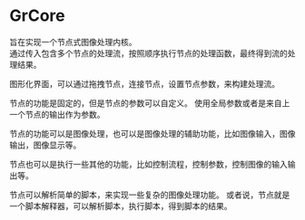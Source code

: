 # GrCore
旨在实现一个节点式图像处理内核。  
通过传入包含多个节点的处理流，按照顺序执行节点的处理函数，最终得到流的处理结果。

图形化界面，可以通过拖拽节点，连接节点，设置节点参数，来构建处理流。

节点的功能是固定的，但是节点的参数可以自定义。
使用全局参数或者是来自上一个节点的输出作为参数。

节点的功能可以是图像处理，也可以是图像处理的辅助功能，比如图像输入，图像输出，图像显示等。

节点也可以是执行一些其他的功能，比如控制流程，控制参数，控制图像的输入输出等。

节点可以解析简单的脚本，来实现一些复杂的图像处理功能。
或者说，节点就是一个脚本解释器，可以解析脚本，执行脚本，得到脚本的结果。